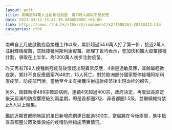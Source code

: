 ```yaml
---
layout: post
title: 南韓逾54萬人注射新冠疫苗　增789人疑似不良反應
date: 2021-03-12 15:47:39.000000000 +08:00
link: https://news.rthk.hk/rthk/ch/component/k2/1580261-20210312.htm
categories: rthk
---
```


南韓自上月底啟動疫苗接種工作以來，累計超過54.6萬人打了第一針，接近2萬人注射輝瑞疫苗，其餘接種阿斯利康疫苗。總理丁世均表示，會加快和擴大疫苗接種計劃，爭取在上半年，為1200萬人初步注射疫苗。

昨天再有789人接種新冠疫苗後懷疑出現異常反應，4宗是過敏反應，其餘屬輕微症狀，累計不良反應個案7648宗，15人死亡。對於歐洲部分國家暫停接種阿斯利康疫苗，防疫部門說，當地至今未有接獲注射這款疫苗後出現血栓的報告。

另外，南韓新增488宗確診病例，連續4天超過400宗，政府決定，再度延長原定後天屆滿的防疫響應級別兩星期，即是首都圈2级、非首都圈1.5级，並繼續維持禁止5人以上聚集。

鑑於近期首都圈地區的單日新增病例連日超過300宗，當局將在今後兩周，集中檢查首都圈公眾聚集設施的疫情防控措施落實情況。
